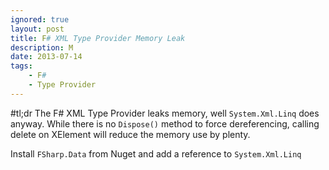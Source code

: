 ```yaml
---
ignored: true
layout: post
title: F# XML Type Provider Memory Leak
description: M
date: 2013-07-14
tags:
	- F#
	- Type Provider
---
```


#tl;dr
The F# XML Type Provider leaks memory, well `System.Xml.Linq` does anyway. While there is no `Dispose()` method to force dereferencing, calling delete on XElement will reduce the memory use by plenty.




Install `FSharp.Data` from Nuget and add a reference to `System.Xml.Linq`